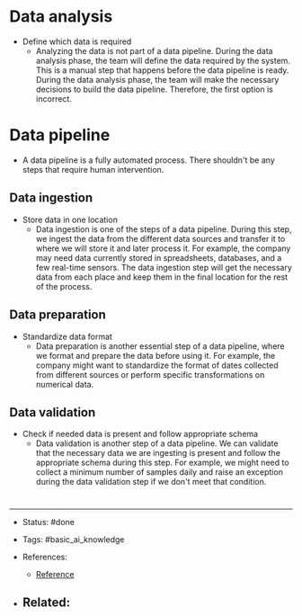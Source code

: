 # Data analysis
- Define which data is required
	- Analyzing the data is not part of a data pipeline. During the data analysis phase, the team will define the data required by the system. This is a manual step that happens before the data pipeline is ready. During the data analysis phase, the team will make the necessary decisions to build the data pipeline. Therefore, the first option is incorrect.


# Data pipeline
- A data pipeline is a fully automated process. There shouldn't be any steps that require human intervention.


## Data ingestion
- Store data in one location
	- Data ingestion is one of the steps of a data pipeline. During this step, we ingest the data from the different data sources and transfer it to where we will store it and later process it. For example, the company may need data currently stored in spreadsheets, databases, and a few real-time sensors. The data ingestion step will get the necessary data from each place and keep them in the final location for the rest of the process.


## Data preparation
- Standardize data format
	- Data preparation is another essential step of a data pipeline, where we format and prepare the data before using it. For example, the company might want to standardize the format of dates collected from different sources or perform specific transformations on numerical data.


## Data validation
- Check if needed data is present and follow appropriate schema
	- Data validation is another step of a data pipeline. We can validate that the necessary data we are ingesting is present and follow the appropriate schema during this step. For example, we might need to collect a minimum number of samples daily and raise an exception during the data validation step if we don't meet that condition.





# 

---
- Status: #done

- Tags: #basic_ai_knowledge

- References:
	- [Reference](https://hazelcast.com/glossary/data-pipeline/)

- Related:
	- 
